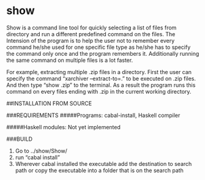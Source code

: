 # show
Show is a command line tool for quickly selecting a list of files from directory and run a different predefined command on the files. The Intension of the program is to help the user not to remember every command he/she used for one specific file type as he/she has to specify the command only once and the program remembers it. Additionally running the same command on multiple files is a lot faster.

For example, extracting multiple .zip files in a directory. First the user can specify the command “xarchiver –extract-to=.” to be executed on .zip files. And then type “show .zip” to the terminal. As a result the program runs this command on every files ending with .zip in the current working directory.


##INSTALLATION FROM SOURCE

###REQUIREMENTS
#####Programs:
cabal-install, Haskell compiler

#####Haskell modules:
	Not yet implemented

###BUILD
1. Go to ../show/Show/
2. run “cabal install”
3. Wherever cabal installed the executable add the destination to search path or copy the executable into a folder that is on the search path
